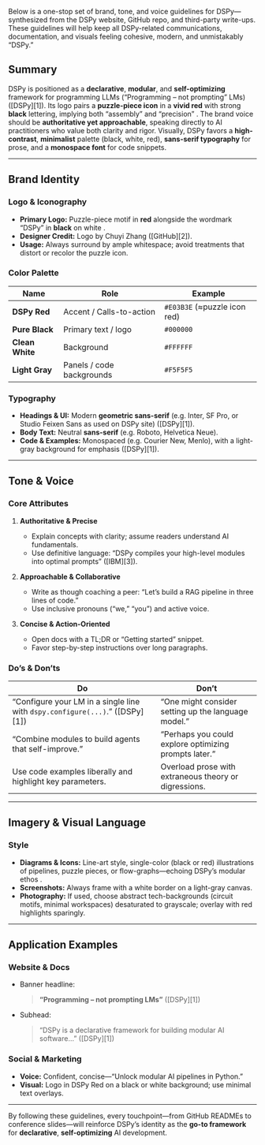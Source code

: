 Below is a one-stop set of brand, tone, and voice guidelines for DSPy—synthesized from the DSPy website, GitHub repo, and third-party write-ups. These guidelines will help keep all DSPy-related communications, documentation, and visuals feeling cohesive, modern, and unmistakably “DSPy.”

## Summary

DSPy is positioned as a **declarative**, **modular**, and **self-optimizing** framework for programming LLMs (“Programming – not prompting” LMs) ([DSPy][1]). Its logo pairs a **puzzle-piece icon** in a **vivid red** with strong **black** lettering, implying both “assembly” and “precision” . The brand voice should be **authoritative yet approachable**, speaking directly to AI practitioners who value both clarity and rigor. Visually, DSPy favors a **high-contrast**, **minimalist** palette (black, white, red), **sans-serif typography** for prose, and a **monospace font** for code snippets.

---

## Brand Identity

### Logo & Iconography

* **Primary Logo:** Puzzle-piece motif in **red** alongside the wordmark “DSPy” in **black** on white .
* **Designer Credit:** Logo by Chuyi Zhang ([GitHub][2]).
* **Usage:** Always surround by ample whitespace; avoid treatments that distort or recolor the puzzle icon.

### Color Palette

| Name            | Role                      | Example                      |
| --------------- | ------------------------- | ---------------------------- |
| **DSPy Red**    | Accent / Calls-to-action  | `#E03B3E` (≈puzzle icon red) |
| **Pure Black**  | Primary text / logo       | `#000000`                    |
| **Clean White** | Background                | `#FFFFFF`                    |
| **Light Gray**  | Panels / code backgrounds | `#F5F5F5`                    |

### Typography

* **Headings & UI:** Modern **geometric sans-serif** (e.g. Inter, SF Pro, or Studio Feixen Sans as used on DSPy site) ([DSPy][1]).
* **Body Text:** Neutral **sans-serif** (e.g. Roboto, Helvetica Neue).
* **Code & Examples:** Monospaced (e.g. Courier New, Menlo), with a light-gray background for emphasis ([DSPy][1]).

---

## Tone & Voice

### Core Attributes

1. **Authoritative & Precise**

   * Explain concepts with clarity; assume readers understand AI fundamentals.
   * Use definitive language: “DSPy compiles your high-level modules into optimal prompts” ([IBM][3]).
2. **Approachable & Collaborative**

   * Write as though coaching a peer: “Let’s build a RAG pipeline in three lines of code.”
   * Use inclusive pronouns (“we,” “you”) and active voice.
3. **Concise & Action-Oriented**

   * Open docs with a TL;DR or “Getting started” snippet.
   * Favor step-by-step instructions over long paragraphs.

### Do’s & Don’ts

| Do                                                                           | Don’t                                                 |
| ---------------------------------------------------------------------------- | ----------------------------------------------------- |
| “Configure your LM in a single line with `dspy.configure(...)`.” ([DSPy][1]) | “One might consider setting up the language model.”   |
| “Combine modules to build agents that self-improve.”                         | “Perhaps you could explore optimizing prompts later.” |
| Use code examples liberally and highlight key parameters.                    | Overload prose with extraneous theory or digressions. |

---

## Imagery & Visual Language

### Style

* **Diagrams & Icons:** Line-art style, single-color (black or red) illustrations of pipelines, puzzle pieces, or flow-graphs—echoing DSPy’s modular ethos .
* **Screenshots:** Always frame with a white border on a light-gray canvas.
* **Photography:** If used, choose abstract tech-backgrounds (circuit motifs, minimal workspaces) desaturated to grayscale; overlay with red highlights sparingly.

---

## Application Examples

### Website & Docs

* Banner headline:

  > **“Programming – not prompting LMs”** ([DSPy][1])
* Subhead:

  > “DSPy is a declarative framework for building modular AI software…” ([DSPy][1])

### Social & Marketing

* **Voice:** Confident, concise—“Unlock modular AI pipelines in Python.”
* **Visual:** Logo in DSPy Red on a black or white background; use minimal text overlays.

---

By following these guidelines, every touchpoint—from GitHub READMEs to conference slides—will reinforce DSPy’s identity as the **go-to framework** for **declarative**, **self-optimizing** AI development.
